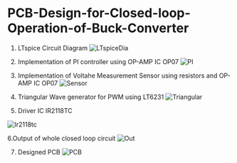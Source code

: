 # PCB-Design-for-Closed-loop-Operation-of-Buck-Converter

1. LTspice Circuit Diagram
![LTspiceDia](https://user-images.githubusercontent.com/108146924/192144564-296420b4-9d80-4b85-8fbd-f62226a5e2f6.png)

2. Implementation of PI controller using OP-AMP IC OP07
![PI](https://user-images.githubusercontent.com/108146924/192144614-f7ce0665-7e54-4401-8069-c33173b9a430.png)

3. Implementation of Voltahe Measurement Sensor using resistors and OP-AMP IC OP07
![Sensor](https://user-images.githubusercontent.com/108146924/192144615-aa17f751-2c5b-403e-96dc-2efd1d66347b.png)

4. Triangular Wave generator for PWM using  LT6231
![Triangular](https://user-images.githubusercontent.com/108146924/192144616-a0eeb48e-28d0-44a3-ab6d-f445085146e8.png)


5. Driver IC IR2118TC

![Ir2118tc](https://user-images.githubusercontent.com/108146924/192144919-e4195d18-860e-4fb5-8620-9a6b70af6292.png)



6.Output of whole closed loop circuit 
![Out](https://user-images.githubusercontent.com/108146924/192144723-5ca131c9-0a5f-4668-a3dc-ef819d1062de.png)

7. Designed PCB 
![PCB](https://user-images.githubusercontent.com/108146924/192144875-c5b17c81-d9ef-4d6a-882b-813d46aad8d9.png)

